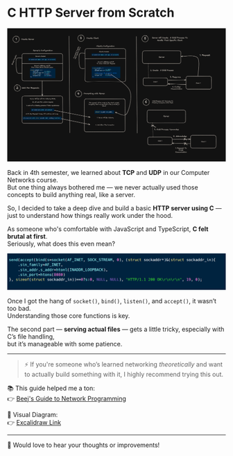 # C HTTP Server from Scratch

![Diagram](./Images/Diagram.png)

Back in 4th semester, we learned about **TCP** and **UDP** in our Computer Networks course.  
But one thing always bothered me — we never actually used those concepts to build anything real, like a server.

So, I decided to take a deep dive and build a basic **HTTP server using C** — just to understand how things really work under the hood.

As someone who's comfortable with JavaScript and TypeScript, **C felt brutal at first**.  
Seriously, what does this even mean?

![code snippet](./Images/Code.png)

Once I got the hang of `socket()`, `bind()`, `listen()`, and `accept()`, it wasn’t too bad.  
Understanding those core functions is key.

The second part — **serving actual files** — gets a little tricky, especially with C’s file handling,  
but it’s manageable with some patience.

---

> ⚡️ If you're someone who’s learned networking _theoretically_ and want to actually build something with it, I highly recommend trying this out.

📚 This guide helped me a ton:  
👉 [Beej's Guide to Network Programming](https://beej.us/guide/bgnet/html/)

📌 Visual Diagram:  
👉 [Excalidraw Link](https://excalidraw.com/#json=50_ODfE8o5WMIEJiDc85A,73FOjzUQnZNGUh2Liz3E6w)

---

💬 Would love to hear your thoughts or improvements!


